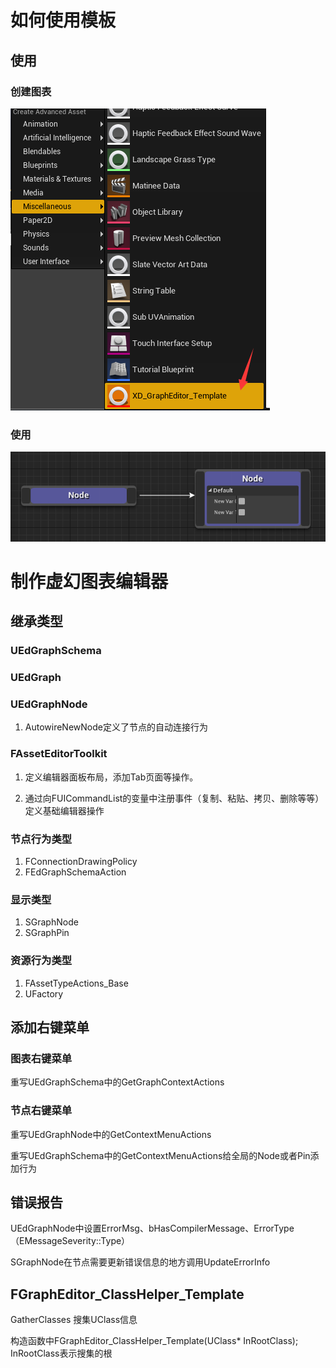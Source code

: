 # 如何使用模板
## 使用
### 创建图表

![创建图表](Images\创建图表.png)

### 使用

![节点效果](Images\节点效果.png)

# 制作虚幻图表编辑器

## 继承类型

### UEdGraphSchema

### UEdGraph

### UEdGraphNode

1. AutowireNewNode定义了节点的自动连接行为

### FAssetEditorToolkit

1. 定义编辑器面板布局，添加Tab页面等操作。

2. 通过向FUICommandList的变量中注册事件（复制、粘贴、拷贝、删除等等）定义基础编辑器操作

### 节点行为类型

1. FConnectionDrawingPolicy
2. FEdGraphSchemaAction

### 显示类型

1. SGraphNode
2. SGraphPin

### 资源行为类型

1. FAssetTypeActions_Base
2. UFactory



## 添加右键菜单

### 图表右键菜单

重写UEdGraphSchema中的GetGraphContextActions

### 节点右键菜单

重写UEdGraphNode中的GetContextMenuActions

重写UEdGraphSchema中的GetContextMenuActions给全局的Node或者Pin添加行为

## 错误报告
UEdGraphNode中设置ErrorMsg、bHasCompilerMessage、ErrorType（EMessageSeverity::Type）

SGraphNode在节点需要更新错误信息的地方调用UpdateErrorInfo

## FGraphEditor_ClassHelper_Template
GatherClasses 搜集UClass信息

构造函数中FGraphEditor_ClassHelper_Template(UClass* InRootClass); InRootClass表示搜集的根